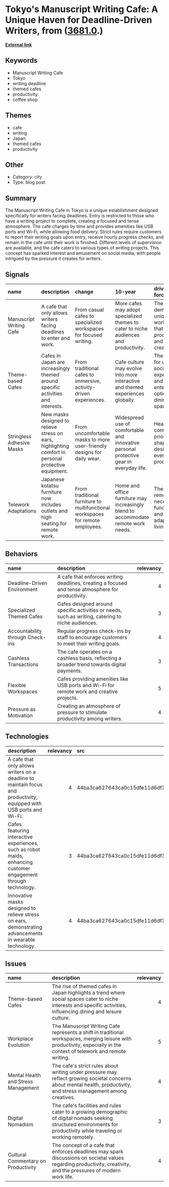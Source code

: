 # __Tokyo's Manuscript Writing Cafe: A Unique Haven for Deadline-Driven Writers__, from ([3681.0](https://kghosh.substack.com/p/3681.0).)

__[External link](https://grapeejapan.com/199026?utm_source=substack&utm_medium=email#google_vignette)__



## Keywords

* Manuscript Writing Cafe
* Tokyo
* writing deadline
* themed cafes
* productivity
* coffee shop

## Themes

* cafe
* writing
* Japan
* themed cafes
* productivity

## Other

* Category: city
* Type: blog post

## Summary

The Manuscript Writing Cafe in Tokyo is a unique establishment designed specifically for writers facing deadlines. Entry is restricted to those who have a writing project to complete, creating a focused and tense atmosphere. The cafe charges by time and provides amenities like USB ports and Wi-Fi, while allowing food delivery. Strict rules require customers to report their writing goals upon entry, receive hourly progress checks, and remain in the cafe until their work is finished. Different levels of supervision are available, and the cafe caters to various types of writing projects. This concept has sparked interest and amusement on social media, with people intrigued by the pressure it creates for writers.

## Signals

| name                      | description                                                                                          | change                                                                         | 10-year                                                                                 | driving-force                                                                        |   relevancy |
|:--------------------------|:-----------------------------------------------------------------------------------------------------|:-------------------------------------------------------------------------------|:----------------------------------------------------------------------------------------|:-------------------------------------------------------------------------------------|------------:|
| Manuscript Writing Cafe   | A cafe that only allows writers facing deadlines to enter and work.                                  | From casual cafes to specialized workspaces for focused writing.               | More cafes may adopt specialized themes to cater to niche audiences and productivity.   | The growing demand for unique workspaces that enhance productivity and creativity.   |           4 |
| Theme-based Cafes         | Cafes in Japan are increasingly themed around specific activities and interests.                     | From traditional cafes to immersive, activity-driven experiences.              | Cafe culture may evolve into more interactive and themed experiences globally.          | The desire for unique social experiences and entertainment options in dining spaces. |           4 |
| Stringless Adhesive Masks | New masks designed to relieve stress on ears, highlighting comfort in personal protective equipment. | From uncomfortable masks to more user-friendly designs for daily wear.         | Widespread use of comfortable and innovative personal protective gear in everyday life. | Health and comfort priorities shaping the design of everyday products.               |           3 |
| Telework Adaptations      | Japanese kotatsu furniture now includes outlets and high seating for remote work.                    | From traditional furniture to multifunctional workspaces for remote employees. | Home and office furniture may increasingly blend to accommodate remote work needs.      | The rise of remote work necessitating functional and adaptable living spaces.        |           4 |

## Behaviors

| name                             | description                                                                                       |   relevancy |
|:---------------------------------|:--------------------------------------------------------------------------------------------------|------------:|
| Deadline-Driven Environment      | A cafe that enforces writing deadlines, creating a focused and tense atmosphere for productivity. |           4 |
| Specialized Themed Cafes         | Cafes designed around specific activities or needs, such as writing, catering to niche audiences. |           3 |
| Accountability through Check-ins | Regular progress check-ins by staff to encourage customers to meet their writing goals.           |           4 |
| Cashless Transactions            | The cafe operates on a cashless basis, reflecting a broader trend towards digital payments.       |           3 |
| Flexible Workspaces              | Cafes providing amenities like USB ports and Wi-Fi for remote work and creative projects.         |           5 |
| Pressure as Motivation           | Creating an atmosphere of pressure to stimulate productivity among writers.                       |           4 |

## Technologies

| description                                                                                                          |   relevancy | src                              |
|:---------------------------------------------------------------------------------------------------------------------|------------:|:---------------------------------|
| A cafe that only allows writers on a deadline to maintain focus and productivity, equipped with USB ports and Wi-Fi. |           4 | 44ba3ca627643ca0c15dfe11d6df3473 |
| Cafes featuring interactive experiences, such as robot maids, enhancing customer engagement through technology.      |           3 | 44ba3ca627643ca0c15dfe11d6df3473 |
| Innovative masks designed to relieve stress on ears, demonstrating advancements in wearable technology.              |           4 | 44ba3ca627643ca0c15dfe11d6df3473 |

## Issues

| name                                | description                                                                                                                                                            |   relevancy |
|:------------------------------------|:-----------------------------------------------------------------------------------------------------------------------------------------------------------------------|------------:|
| Theme-based Cafes                   | The rise of themed cafes in Japan highlights a trend where social spaces cater to niche interests and specific activities, influencing dining and leisure culture.     |           4 |
| Workplace Evolution                 | The Manuscript Writing Cafe represents a shift in traditional workspaces, merging leisure with productivity, especially in the context of telework and remote writing. |           5 |
| Mental Health and Stress Management | The cafe's strict rules about writing under pressure may reflect growing societal concerns about mental health, productivity, and stress management among creatives.   |           4 |
| Digital Nomadism                    | The cafe's facilities and rules cater to a growing demographic of digital nomads seeking structured environments for productivity while traveling or working remotely. |           3 |
| Cultural Commentary on Productivity | The concept of a cafe that enforces deadlines may spark discussions on societal values regarding productivity, creativity, and the pressures of modern work life.      |           4 |